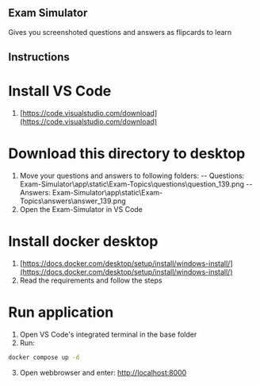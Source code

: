 ## Exam Simulator
Gives you screenshoted questions and answers as flipcards to learn

## Instructions

# Install VS Code
1. [https://code.visualstudio.com/download](https://code.visualstudio.com/download)

# Download this directory to desktop
1. Move your questions and answers to following folders:
    	-- Questions: Exam-Simulator\app\static\Exam-Topics\questions\question_139.png
    	-- Answers: Exam-Simulator\app\static\Exam-Topics\answers\answer_139.png
2. Open the Exam-Simulator in VS Code

# Install docker desktop
1. [https://docs.docker.com/desktop/setup/install/windows-install/](https://docs.docker.com/desktop/setup/install/windows-install/)
2. Read the requirements and follow the steps

# Run application
1. Open VS Code's integrated terminal in the base folder
2. Run: 
```bash
docker compose up -d
```
3. Open webbrowser and enter: [http://localhost:8000](http://localhost:8000)